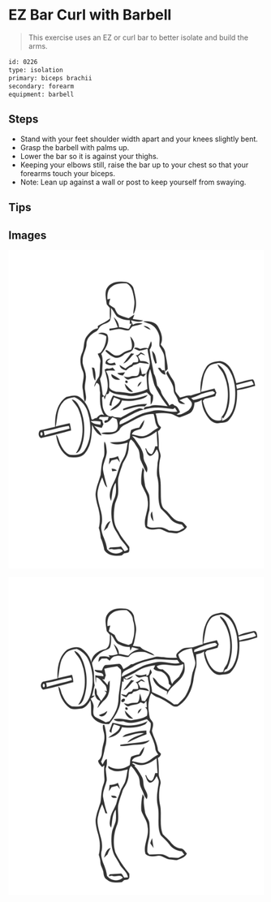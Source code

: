 # EZ Bar Curl with Barbell

> This exercise uses an EZ or curl bar to better isolate and build the arms.

``` 
id: 0226 
type: isolation 
primary: biceps brachii 
secondary: forearm 
equipment: barbell 
``` 


## Steps


 - Stand with your feet shoulder width apart and your knees slightly bent.
 - Grasp the barbell with palms up.
 - Lower the bar so it is against your thighs.
 - Keeping your elbows still, raise the bar up to your chest so that your forearms touch your biceps.
 - Note: Lean up against a wall or post to keep yourself from swaying.

## Tips



## Images

![](./../svg/0226-relaxation.svg "")

![](./../svg/0226-tension.svg "")

